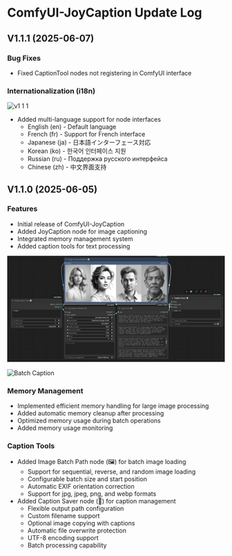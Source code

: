 # ComfyUI-JoyCaption Update Log


## V1.1.1 (2025-06-07)
### Bug Fixes
- Fixed CaptionTool nodes not registering in ComfyUI interface

### Internationalization (i18n)
![v1 1 1](https://github.com/user-attachments/assets/bcb6cadd-1294-4fd0-a5b4-fe8cd3784801)

- Added multi-language support for node interfaces
  - English (en) - Default language
  - French (fr) - Support for French interface
  - Japanese (ja) - 日本語インターフェース対応
  - Korean (ko) - 한국어 인터페이스 지원
  - Russian (ru) - Поддержка русского интерфейса
  - Chinese (zh) - 中文界面支持
 
## V1.1.0 (2025-06-05)
### Features
- Initial release of ComfyUI-JoyCaption
- Added JoyCaption node for image captioning
- Integrated memory management system
- Added caption tools for text processing

[![Joycaption_node](example_workflows/batch_image_text_output.jpg)](https://github.com/1038lab/ComfyUI-JoyCaption/blob/main/example_workflows/batch_image_text_output.json)

![Batch Caption](https://github.com/user-attachments/assets/2e03348d-213e-4a49-b303-375ff129f66d)

### Memory Management
- Implemented efficient memory handling for large image processing
- Added automatic memory cleanup after processing
- Optimized memory usage during batch operations
- Added memory usage monitoring

### Caption Tools
- Added Image Batch Path node (🖼️) for batch image loading
  - Support for sequential, reverse, and random image loading
  - Configurable batch size and start position
  - Automatic EXIF orientation correction
  - Support for jpg, jpeg, png, and webp formats
- Added Caption Saver node (📝) for caption management
  - Flexible output path configuration
  - Custom filename support
  - Optional image copying with captions
  - Automatic file overwrite protection
  - UTF-8 encoding support
  - Batch processing capability
